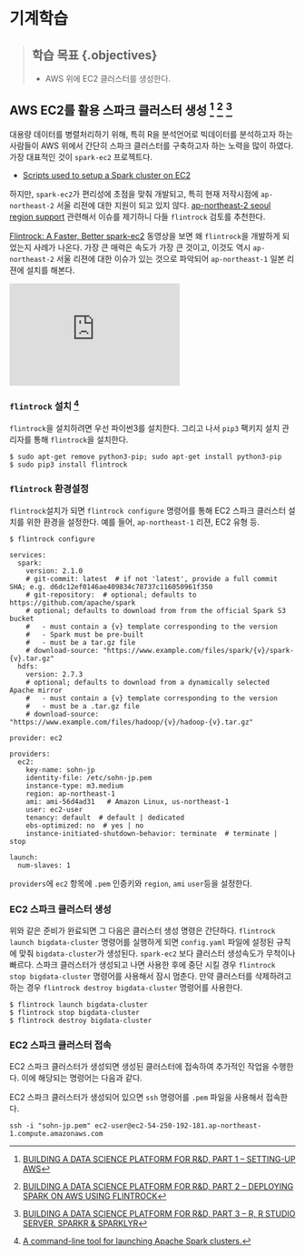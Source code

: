 # 기계학습


> ## 학습 목표 {.objectives}
>
> * AWS 위에 EC2 클러스터를 생성한다.



## AWS EC2를 활용 스파크 클러스터 생성 [^aws-reference-01] [^aws-reference-02] [^aws-reference-03]


[^aws-reference-01]: [BUILDING A DATA SCIENCE PLATFORM FOR R&D, PART 1 – SETTING-UP AWS](https://alexioannides.com/2016/08/16/building-a-data-science-platform-for-rd-part-1-setting-up-aws/)
[^aws-reference-02]: [BUILDING A DATA SCIENCE PLATFORM FOR R&D, PART 2 – DEPLOYING SPARK ON AWS USING FLINTROCK](https://alexioannides.com/2016/08/18/building-a-data-science-platform-for-rd-part-2-deploying-spark-on-aws-using-flintrock/)
[^aws-reference-03]: [BUILDING A DATA SCIENCE PLATFORM FOR R&D, PART 3 – R, R STUDIO SERVER, SPARKR & SPARKLYR](https://alexioannides.com/2016/08/22/building-a-data-science-platform-for-rd-part-3-r-r-studio-server-sparkr-sparklyr/)

대용량 데이터를 병렬처리하기 위해, 특히 R을 분석언어로 빅데이터를 분석하고자 하는 사람들이 AWS 위에서 간단히 스파크 클러스터를 구축하고자 하는 노력을 많이 하였다.
가장 대표적인 것이 `spark-ec2` 프로젝트다.

- [Scripts used to setup a Spark cluster on EC2](https://github.com/amplab/spark-ec2)

하지만, `spark-ec2`가 편리성에 초점을 맞춰 개발되고, 특히 현재 저작시점에 `ap-northeast-2` 서울 리젼에 대한 지원이 되고 있지 않다.
[ap-northeast-2 seoul region support](https://github.com/amplab/spark-ec2/issues/94) 관련해서 이슈를 제기하니 다들 `flintrock` 검토를 추천한다.

[Flintrock: A Faster, Better spark-ec2](https://www.youtube.com/watch?v=3aeIpOGrJOA&t=1104s) 동영상을 보면 왜 `flintrock`을 개발하게 되었는지 사례가 나온다.
가장 큰 매력은 속도가 가장 큰 것이고, 이것도 역시 `ap-northeast-2` 서울 리젼에 대한 이슈가 있는 것으로 파악되어 `ap-northeast-1` 일본 리젼에 설치를 해본다.

<iframe width="300" height="180" src="https://www.youtube.com/embed/3aeIpOGrJOA" frameborder="0" allowfullscreen></iframe>

### `flintrock` 설치 [^ec2-flintrock]

[^ec2-flintrock]: [A command-line tool for launching Apache Spark clusters.](https://github.com/nchammas/flintrock)

`flintrock`을 설치하려면 우선 파이썬3를 설치한다. 그리고 나서 `pip3` 팩키지 설치 관리자를 통해 `flintrock`을 설치한다.


~~~{.r}
$ sudo apt-get remove python3-pip; sudo apt-get install python3-pip
$ sudo pip3 install flintrock
~~~

### `flintrock` 환경설정

`flintrock`설치가 되면 `flintrock configure` 명령어를 통해 EC2 스파크 클러스터 설치를 위한 환경을 설정한다.
예를 들어, `ap-northeast-1` 리젼, EC2 유형 등.


~~~{.r}
$ flintrock configure

services:
  spark:
    version: 2.1.0
    # git-commit: latest  # if not 'latest', provide a full commit SHA; e.g. d6dc12ef0146ae409834c78737c116050961f350
    # git-repository:  # optional; defaults to https://github.com/apache/spark
    # optional; defaults to download from from the official Spark S3 bucket
    #   - must contain a {v} template corresponding to the version
    #   - Spark must be pre-built
    #   - must be a tar.gz file
    # download-source: "https://www.example.com/files/spark/{v}/spark-{v}.tar.gz"
  hdfs:
    version: 2.7.3
    # optional; defaults to download from a dynamically selected Apache mirror
    #   - must contain a {v} template corresponding to the version
    #   - must be a .tar.gz file
    # download-source: "https://www.example.com/files/hadoop/{v}/hadoop-{v}.tar.gz"

provider: ec2

providers:
  ec2:
    key-name: sohn-jp
    identity-file: /etc/sohn-jp.pem
    instance-type: m3.medium
    region: ap-northeast-1
    ami: ami-56d4ad31   # Amazon Linux, us-northeast-1
    user: ec2-user
    tenancy: default  # default | dedicated
    ebs-optimized: no  # yes | no
    instance-initiated-shutdown-behavior: terminate  # terminate | stop

launch:
  num-slaves: 1
~~~

`providers`에 `ec2` 항목에 `.pem` 인증키와 `region`, `ami` `user`등을 설정한다.


### EC2 스파크 클러스터 생성 

위와 같은 준비가 완료되면 그 다음은 클러스터 생성 명령은 간단하다. 
`flintrock launch bigdata-cluster` 명령어를 실행하게 되면 `config.yaml` 파일에 설정된 규칙에 맞춰 `bigdata-cluster`가 생성된다.
`spark-ec2` 보다 클러스터 생성속도가 무척이나 빠르다.
스파크 클러스터가 생성되고 나면 사용한 후에 중단 시킬 경우 `flintrock stop bigdata-cluster` 명령어를 사용해서 잠시 멈춘다.
만약 클러스터를 삭제하려고 하는 경우 `flintrock destroy bigdata-cluster` 명령어를 사용한다.


~~~{.r}
$ flintrock launch bigdata-cluster
$ flintrock stop bigdata-cluster
$ flintrock destroy bigdata-cluster
~~~


### EC2 스파크 클러스터 접속

EC2 스파크 클러스터가 생성되면 생성된 클러스터에 접속하여 추가적인 작업을 수행한다. 이에 해당되는 명령어는 다음과 같다.

EC2 스파크 클러스터가 생성되어 있으면 `ssh` 명령어를 `.pem` 파일을 사용해서 접속한다.


~~~{.r}
ssh -i "sohn-jp.pem" ec2-user@ec2-54-250-192-181.ap-northeast-1.compute.amazonaws.com
~~~
